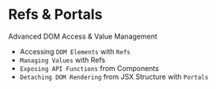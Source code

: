 # Refs & Portals

Advanced DOM Access & Value Management

-   Accessing `DOM Elements` with `Refs`
-   `Managing Values` with Refs
-   `Exposing API Functions` from Components
-   `Detaching DOM Rendering` from JSX Structure with `Portals`

